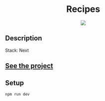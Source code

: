 <h1 align="center">Recipes</h1>
<p align="center">
  <img src="https://img.shields.io/badge/made%20by-opv1-blue.svg">
</p>

## Description

Stack: Next

## [See the project](https://recipes-app-six.vercel.app/)

## Setup

```
npm run dev
```
